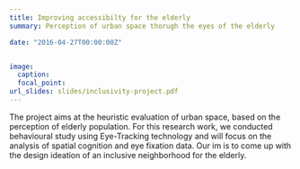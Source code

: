 ```yaml
---
title: Improving accessibilty for the elderly
summary: Perception of urban space thorugh the eyes of the elderly

date: "2016-04-27T00:00:00Z"


image:
  caption: 
  focal_point: 
url_slides: slides/inclusivity-project.pdf
---
```


The project aims at the heuristic evaluation of urban space, based on the perception of elderly population. For this research work, we conducted behavioural study using Eye-Tracking technology and will focus on the analysis of spatial cognition and eye fixation data. Our im is to come up with the design ideation of an inclusive neighborhood for the elderly.
